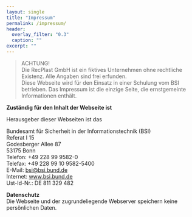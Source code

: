 ```yaml
---
layout: single
title: "Impressum"
permalink: /impressum/
header:
  overlay_filter: "0.3"
  caption: ""
excerpt: ""
---
```


> ACHTUNG!  
> Die RecPlast GmbH ist ein fiktives Unternehmen ohne rechtliche Existenz. Alle Angaben sind frei erfunden.  
> Diese Webseite wird für den Einsatz in einer Schulung vom BSI betrieben. Das Impressum ist die einzige Seite, die ernstgemeinte Informationen enthält.


**Zuständig für den Inhalt der Webseite ist**

Herausgeber dieser Webseiten ist das

Bundesamt für Sicherheit in der Informationstechnik (BSI)  
Referat I 15  
Godesberger Allee 87  
53175 Bonn  
Telefon: +49 228 99 9582-0  
Telefax: +49 228 99 10 9582-5400  
E-Mail: bsi@bsi.bund.de  
Internet: www.bsi.bund.de  
Ust-Id-Nr.: DE 811 329 482  


**Datenschutz**  
Die Webseite und der zugrundeliegende Webserver speichern keine persönlichen Daten.

